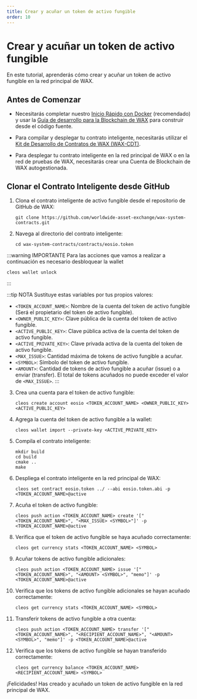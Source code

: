 ```yaml
---
title: Crear y acuñar un token de activo fungible
order: 10
---
```


# Crear y acuñar un token de activo fungible

En este tutorial, aprenderás cómo crear y acuñar un token de activo fungible en la red principal de WAX.

## Antes de Comenzar

* Necesitarás completar nuestro [Inicio Rápido con Docker](/es/build/dapp-development/docker-setup/) (recomendado) y usar la [Guía de desarrollo para la Blockchain de WAX](/es/build/dapp-development/) para construir desde el código fuente.

* Para compilar y desplegar tu contrato inteligente, necesitarás utilizar el [Kit de Desarrollo de Contratos de WAX (WAX-CDT)](/es/build/dapp-development/wax-cdt/).

* Para desplegar tu contrato inteligente en la red principal de WAX o en la red de pruebas de WAX, necesitarás crear una Cuenta de Blockchain de WAX autogestionada.

## Clonar el Contrato Inteligente desde GitHub

1. Clona el contrato inteligente de activo fungible desde el repositorio de GitHub de WAX:

    ```shell
    git clone https://github.com/worldwide-asset-exchange/wax-system-contracts.git
    ```

2. Navega al directorio del contrato inteligente:

    ```shell
    cd wax-system-contracts/contracts/eosio.token
    ```

:::warning IMPORTANTE
Para las acciones que vamos a realizar a continuación es necesario desbloquear la wallet
```shell
cleos wallet unlock
```
:::

:::tip NOTA
Sustituye estas variables por tus propios valores:
- `<TOKEN_ACCOUNT_NAME>`: Nombre de la cuenta del token de activo fungible (Será el propietario del token de activo fungible).
- `<OWNER_PUBLIC_KEY>`: Clave pública de la cuenta del token de activo fungible.
- `<ACTIVE_PUBLIC_KEY>`: Clave pública activa de la cuenta del token de activo fungible.
- `<ACTIVE_PRIVATE_KEY>`: Clave privada activa de la cuenta del token de activo fungible.
- `<MAX_ISSUE>`: Cantidad máxima de tokens de activo fungible a acuñar.
- `<SYMBOL>`: Símbolo del token de activo fungible.
- `<AMOUNT>`: Cantidad de tokens de activo fungible a acuñar (issue) o a enviar (transfer). El total de tokens acuñados no puede exceder el valor de `<MAX_ISSUE>`.
:::


3. Crea una cuenta para el token de activo fungible:

    ```shell
    cleos create account eosio <TOKEN_ACCOUNT_NAME> <OWNER_PUBLIC_KEY> <ACTIVE_PUBLIC_KEY>
    ```

4. Agrega la cuenta del token de activo fungible a la wallet:

    ```shell
    cleos wallet import --private-key <ACTIVE_PRIVATE_KEY>
    ```

5. Compila el contrato inteligente:

    ```shell
    mkdir build
    cd build
    cmake ..
    make
    ```
6. Despliega el contrato inteligente en la red principal de WAX:

    ```shell
    cleos set contract eosio.token ../ --abi eosio.token.abi -p <TOKEN_ACCOUNT_NAME>@active
    ```
7. Acuña el token de activo fungible:

    ```shell
    cleos push action <TOKEN_ACCOUNT_NAME> create '["<TOKEN_ACCOUNT_NAME>", "<MAX_ISSUE> <SYMBOL>"]' -p <TOKEN_ACCOUNT_NAME>@active
    ```

8. Verifica que el token de activo fungible se haya acuñado correctamente:

    ```shell
    cleos get currency stats <TOKEN_ACCOUNT_NAME> <SYMBOL>
    ```
9. Acuñar tokens de activo fungible adicionales:

    ```shell
    cleos push action <TOKEN_ACCOUNT_NAME> issue '["<TOKEN_ACCOUNT_NAME>", "<AMOUNT> <SYMBOL>", "memo"]' -p <TOKEN_ACCOUNT_NAME>@active
    ```
10. Verifica que los tokens de activo fungible adicionales se hayan acuñado correctamente:

    ```shell
    cleos get currency stats <TOKEN_ACCOUNT_NAME> <SYMBOL>
    ```

11. Transferir tokens de activo fungible a otra cuenta:

    ```shell
    cleos push action <TOKEN_ACCOUNT_NAME> transfer '["<TOKEN_ACCOUNT_NAME>", "<RECIPIENT_ACCOUNT_NAME>", "<AMOUNT> <SYMBOL>", "memo"]' -p <TOKEN_ACCOUNT_NAME>@active
    ```
  
12. Verifica que los tokens de activo fungible se hayan transferido correctamente:

    ```shell  
    cleos get currency balance <TOKEN_ACCOUNT_NAME> <RECIPIENT_ACCOUNT_NAME> <SYMBOL>
    ```

¡Felicidades! Has creado y acuñado un token de activo fungible en la red principal de WAX.